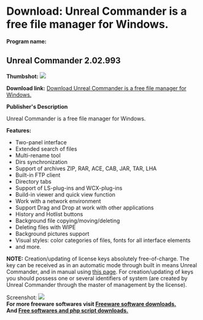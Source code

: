 # Download: Unreal Commander is a free file manager for Windows.

**Program name:**

## Unreal Commander 2.02.993

  
**Thumbshot:** ![](http://www.freewarefiles.com/screenshot/unrlcmmnder096_md.gif)   
  
**Download link:** [Download Unreal Commander is a free file manager for Windows.](http://freesoftwares.boysofts.com/Unreal-Commander_program_32469.html)  
  


**Publisher's Description**  
  


Unreal Commander is a free file manager for Windows. 

**Features:**

  * Two-panel interface 
  * Extended search of files 
  * Multi-rename tool 
  * Dirs synchronization 
  * Support of archives ZIP, RAR, ACE, CAB, JAR, TAR, LHA 
  * Built-in FTP client 
  * Directory tabs 
  * Support of LS-plug-ins and WCX-plug-ins 
  * Build-in viewer and quick view function 
  * Work with a network environment 
  * Support Drag and Drop at work with other applications 
  * History and Hotlist buttons 
  * Background file copying/moving/deleting 
  * Deleting files with WIPE 
  * Background pictures support 
  * Visual styles: color categories of files, fonts for all interface elements 
  * and more. 

**NOTE:** Creation/updating of license keys absolutely free-of-charge. The key can be received as in an automatic mode through built in means Unreal Commander, and in manual using [this page](http://x-diesel.com/keys.php?&a=work). For creation/updating of keys you should possess one or several identifiers of system (are created by Unreal Commander through the master of management by the license).

  
  
Screenshot: ![](http://www.freewarefiles.com/screenshot/unrlcmmnder096.gif)   
**For more freeware softwares visit [Freeware software downloads.](http://freesoftwares.boysofts.com/)**   
**And [Free softwares and php script downloads.](http://www.boysofts.com/)**
